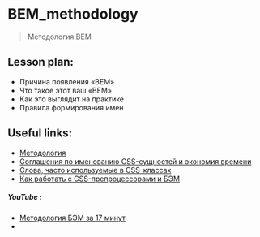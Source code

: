 ﻿# BEM_methodology
> Методология BEM


## Lesson plan:
+ Причина появления «BEM»
+ Что такое этот ваш «BEM»
+ Как это выглядит на практике
+ Правила формирования имен


## Useful links:
+ [Методология](https://ru.bem.info/methodology/quick-start/)
+ [Соглашения по именованию CSS-сущностей и экономия времени](https://habr.com/ru/company/ruvds/blog/347194/)
+ [Слова, часто используемые в CSS-классах](https://github.com/yoksel/common-words)
+ [Как работать с CSS-препроцессорами и БЭМ](https://nicothin.pro/idiomatic-pre-CSS/)

##### YouTube :
+ [Методология БЭМ за 17 минут](https://youtu.be/HihYQVuH64U)
+ []()
